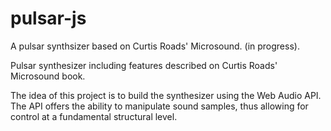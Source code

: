 # pulsar-js
A pulsar synthsizer based on Curtis Roads' Microsound. (in progress).

Pulsar synthesizer including features described on Curtis Roads' Microsound book. 

The idea of this project is to build the synthesizer using the Web Audio API. The API offers the ability to manipulate sound samples, thus allowing for control at a fundamental structural level.

